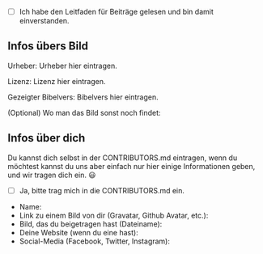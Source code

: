 - [ ] Ich habe den Leitfaden für Beiträge gelesen und bin damit einverstanden.

## Infos übers Bild
Urheber: Urheber hier eintragen.

Lizenz: Lizenz hier eintragen.

Gezeigter Bibelvers: Bibelvers hier eintragen.

(Optional) Wo man das Bild sonst noch findet: 

## Infos über dich
Du kannst dich selbst in der CONTRIBUTORS.md eintragen, wenn du möchtest kannst du uns aber einfach nur hier einige Informationen geben, und wir tragen dich ein. :smiley:

- [ ] Ja, bitte trag mich in die CONTRIBUTORS.md ein.

- Name: 
- Link zu einem Bild von dir (Gravatar, Github Avatar, etc.): 
- Bild, das du beigetragen hast (Dateiname): 
- Deine Website (wenn du eine hast): 
- Social-Media (Facebook, Twitter, Instagram):
